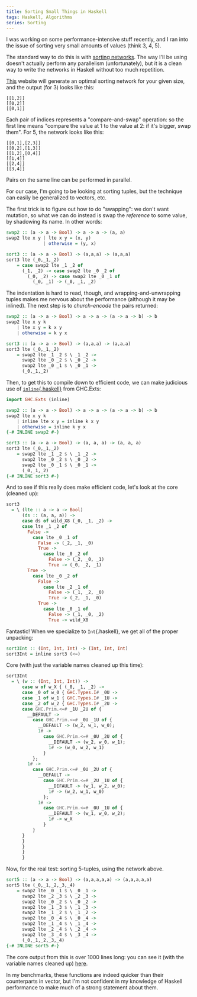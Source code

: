 ```yaml
---
title: Sorting Small Things in Haskell
tags: Haskell, Algorithms
series: Sorting
---
```


I was working on some performance-intensive stuff recently, and I ran into the issue of sorting very small amounts of values (think 3, 4, 5).

The standard way to do this is with [sorting networks](https://en.wikipedia.org/wiki/Sorting_network). The way I'll be using doesn't actually perform any parallelism (unfortunately), but it is a clean way to write the networks in Haskell without too much repetition.

[This](http://pages.ripco.net/~jgamble/nw.html) website will generate an optimal sorting network for your given size, and the output (for 3) looks like this:

```
[[1,2]]
[[0,2]]
[[0,1]]
```

Each pair of indices represents a "compare-and-swap" operation: so the first line means "compare the value at 1 to the value at 2: if it's bigger, swap them". For 5, the network looks like this:

```
[[0,1],[2,3]]
[[0,2],[1,3]]
[[1,2],[0,4]]
[[1,4]]
[[2,4]]
[[3,4]]
```

Pairs on the same line can be performed in parallel.

For our case, I'm going to be looking at sorting tuples, but the technique can easily be generalized to vectors, etc.

The first trick is to figure out how to do "swapping": we don't want mutation, so what we can do instead is swap the *reference* to some value, by shadowing its name. In other words:

```haskell
swap2 :: (a -> a -> Bool) -> a -> a -> (a, a)
swap2 lte x y | lte x y = (x, y)
              | otherwise = (y, x)

sort3 :: (a -> a -> Bool) -> (a,a,a) -> (a,a,a)
sort3 lte (_0,_1,_2)
    = case swap2 lte _1 _2 of
      (_1, _2) -> case swap2 lte _0 _2 of
        (_0, _2) -> case swap2 lte _0 _1 of
          (_0, _1) -> (_0, _1, _2)
```

The indentation is hard to read, though, and wrapping-and-unwrapping tuples makes me nervous about the performance (although it may be inlined). The next step is to *church-encode* the pairs returned:

```haskell
swap2 :: (a -> a -> Bool) -> a -> a -> (a -> a -> b) -> b
swap2 lte x y k
    | lte x y = k x y
    | otherwise = k y x

sort3 :: (a -> a -> Bool) -> (a,a,a) -> (a,a,a)
sort3 lte (_0,_1,_2)
    = swap2 lte _1 _2 $ \ _1 _2 ->
      swap2 lte _0 _2 $ \ _0 _2 ->
      swap2 lte _0 _1 $ \ _0 _1 ->
      (_0,_1,_2)
```

Then, to get this to compile down to efficient code, we can make judicious use of [`inline`{.haskell}](http://hackage.haskell.org/package/base-4.11.1.0/docs/GHC-Exts.html#v:inline) from GHC.Exts:

```haskell
import GHC.Exts (inline)

swap2 :: (a -> a -> Bool) -> a -> a -> (a -> a -> b) -> b
swap2 lte x y k
    | inline lte x y = inline k x y
    | otherwise = inline k y x
{-# INLINE swap2 #-}

sort3 :: (a -> a -> Bool) -> (a, a, a) -> (a, a, a)
sort3 lte (_0,_1,_2)
    = swap2 lte _1 _2 $ \ _1 _2 ->
      swap2 lte _0 _2 $ \ _0 _2 ->
      swap2 lte _0 _1 $ \ _0 _1 ->
      (_0,_1,_2)
{-# INLINE sort3 #-}
```

And to see if this really does make efficient code, let's look at the core (cleaned up):

```haskell
sort3
  = \ (lte :: a -> a -> Bool)
      (ds :: (a, a, a)) ->
      case ds of wild_X8 (_0, _1, _2) ->
      case lte _1 _2 of
        False ->
          case lte _0 _1 of
            False -> (_2, _1, _0)
            True ->
              case lte _0 _2 of
                False -> (_2, _0, _1)
                True -> (_0, _2, _1)
        True ->
          case lte _0 _2 of
            False ->
              case lte _2 _1 of
                False -> (_1, _2, _0)
                True -> (_2, _1, _0)
            True ->
              case lte _0 _1 of
                False -> (_1, _0, _2)
                True -> wild_X8
```

Fantastic! When we specialize to `Int`{.haskell}, we get all of the proper unpacking:
 
```haskell
sort3Int :: (Int, Int, Int) -> (Int, Int, Int)
sort3Int = inline sort3 (<=)
```

Core (with just the variable names cleaned up this time):

```haskell
sort3Int
  = \ (w :: (Int, Int, Int)) ->
      case w of w_X { (_0, _1, _2) ->
      case _0 of w_0 { GHC.Types.I# _0U ->
      case _1 of w_1 { GHC.Types.I# _1U ->
      case _2 of w_2 { GHC.Types.I# _2U ->
      case GHC.Prim.<=# _1U _2U of {
        __DEFAULT ->
          case GHC.Prim.<=# _0U _1U of {
            __DEFAULT -> (w_2, w_1, w_0);
            1# ->
              case GHC.Prim.<=# _0U _2U of {
                __DEFAULT -> (w_2, w_0, w_1);
                1# -> (w_0, w_2, w_1)
              }
          };
        1# ->
          case GHC.Prim.<=# _0U _2U of {
            __DEFAULT ->
              case GHC.Prim.<=# _2U _1U of {
                __DEFAULT -> (w_1, w_2, w_0);
                1# -> (w_2, w_1, w_0)
              };
            1# ->
              case GHC.Prim.<=# _0U _1U of {
                __DEFAULT -> (w_1, w_0, w_2);
                1# -> w_X
              }
          }
      }
      }
      }
      }
      }
```

Now, for the real test: sorting 5-tuples, using the network above.

```haskell
sort5 :: (a -> a -> Bool) -> (a,a,a,a,a) -> (a,a,a,a,a)
sort5 lte (_0,_1,_2,_3,_4)
    = swap2 lte _0 _1 $ \ _0 _1 ->
      swap2 lte _2 _3 $ \ _2 _3 ->
      swap2 lte _0 _2 $ \ _0 _2 ->
      swap2 lte _1 _3 $ \ _1 _3 ->
      swap2 lte _1 _2 $ \ _1 _2 ->
      swap2 lte _0 _4 $ \ _0 _4 ->
      swap2 lte _1 _4 $ \ _1 _4 ->
      swap2 lte _2 _4 $ \ _2 _4 ->
      swap2 lte _3 _4 $ \ _3 _4 ->
      (_0,_1,_2,_3,_4)
{-# INLINE sort5 #-}
```

The core output from this is over 1000 lines long: you can see it (with the variable names cleaned up) [here](https://gist.github.com/oisdk/ec25d76d918135c4c28777e1b84ead5f).

In my benchmarks, these functions are indeed quicker than their counterparts in vector, but I'm not confident in my knowledge of Haskell performance to make much of a strong statement about them.
